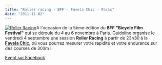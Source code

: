 ```yaml
---
title: "Roller racing - BFF - Favela Chic - Paris"
date: "2011-11-02"
---
```


[![](/uploads/bff.jpg "Roller Racing")](http://www.guidoline.com/wp-content/uploads/2011/11/bff.jpg)A l'occasion de la 5ème édition du **BFF "Bicycle Film Festival"** qui se déroule du 4 au 6 novembre à Paris. Guidoline organise le vendredi 4 septembre une session **Roller Racing** à partir de 23h30 à la **[Favela Chic](http://www.favelachic.com)**, où vous pourrez mesurer votre rapidité et votre endurance sur des courses de 300m !

[Event sur Facebook](http://www.facebook.com/event.php?eid=113396405438314)
